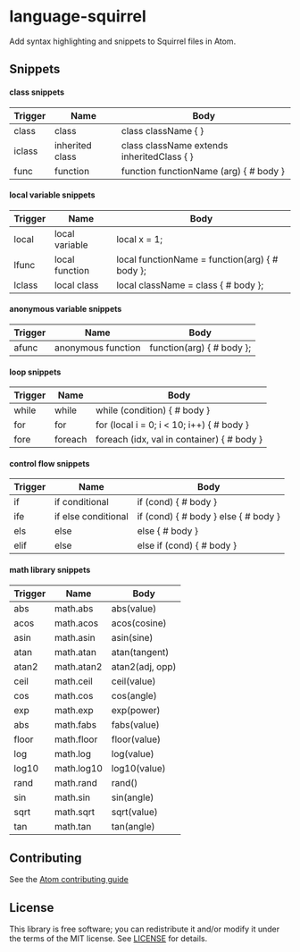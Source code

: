 # language-squirrel

Add syntax highlighting and snippets to Squirrel files in Atom.

## Snippets

#### class snippets

| Trigger       | Name                     | Body                 |
| ------------- |--------------------------| ---------------------|
| class         | class                    | class className { }  |
| iclass        | inherited class          | class className extends inheritedClass { }|
| func          | function                 | function functionName (arg) { # body }|

#### local variable snippets
| Trigger       | Name                     | Body                 |
| ------------- |--------------------------| ---------------------|
| local         | local variable           | local x = 1;         |
| lfunc         | local function           | local functionName = function(arg) { # body };|
| lclass        | local class              | local className = class { # body };           |

#### anonymous variable snippets
| Trigger       | Name                     | Body                 |
| ------------- |--------------------------| ---------------------|
| afunc         | anonymous function       | function(arg) { # body };|

#### loop snippets
| Trigger       | Name                     | Body                 |
| ------------- |--------------------------| ---------------------|
| while         | while                    | while (condition) { # body }|
| for           | for                      | for (local i = 0; i < 10; i++) { # body }|
| fore          | foreach                  | foreach (idx, val in container) { # body }|

#### control flow snippets
| Trigger       | Name                     | Body                 |
| ------------- |--------------------------| ---------------------|
| if            | if conditional           | if (cond) { # body } |
| ife           | if else conditional      | if (cond) { # body } else { # body }|
| els           | else                     | else { # body }      |
| elif          | else                     | else if (cond) { # body }|

#### math library snippets
| Trigger       | Name                     | Body                 |
| ------------- |--------------------------| ---------------------|
| abs           | math.abs                 | abs(value)           |
| acos          | math.acos                | acos(cosine)         |
| asin          | math.asin                | asin(sine)           |
| atan          | math.atan                | atan(tangent)        |
| atan2         | math.atan2               | atan2(adj, opp)      |
| ceil          | math.ceil                | ceil(value)          |
| cos           | math.cos                 | cos(angle)           |
| exp           | math.exp                 | exp(power)           |
| abs           | math.fabs                | fabs(value)          |
| floor         | math.floor               | floor(value)         |
| log           | math.log                 | log(value)           |
| log10         | math.log10               | log10(value)         |
| rand          | math.rand                | rand()               |
| sin           | math.sin                 | sin(angle)           |
| sqrt          | math.sqrt                | sqrt(value)          |
| tan           | math.tan                 | tan(angle)           |

## Contributing

See the [Atom contributing guide](https://atom.io/docs/latest/contributing)

## License

This library is free software; you can redistribute it and/or modify it under
the terms of the MIT license. See [LICENSE](LICENSE) for details.
